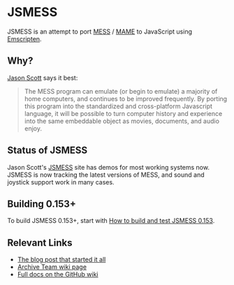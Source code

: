 JSMESS
======
JSMESS is an attempt to port [MESS](http://mess.org/) /
[MAME](http://mamedev.org/) to JavaScript using
[Emscripten](https://github.com/kripken/emscripten).

Why?
----
[Jason Scott](http://jsmess.textfiles.com/) says it best:
> The MESS program can emulate (or begin to emulate) a majority of home
> computers, and continues to be improved frequently. By porting this program
> into the standardized and cross-platform Javascript language, it will be
> possible to turn computer history and experience into the same embeddable
> object as movies, documents, and audio enjoy.

Status of JSMESS
----------------
Jason Scott's [JSMESS](http://jsmess.textfiles.com) site has demos for most working systems now.
JSMESS is now tracking the latest versions of MESS, and sound and joystick support work in many
cases.

Building 0.153+
---------------
To build JSMESS 0.153+, start with [How to build and test JSMESS 0.153](https://github.com/jsmess/jsmess/wiki/How-to-build-and-test-JSMESS-0.153).

Relevant Links
--------------
* [The blog post that started it all](http://ascii.textfiles.com/archives/3375)
* [Archive Team wiki page](http://www.archiveteam.org/index.php?title=Javascript_Mess)
* [Full docs on the GitHub wiki](https://github.com/jsmess/jsmess/wiki)
